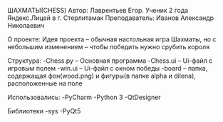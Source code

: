 ШАХМАТЫ(CHESS)
Автор: Лаврентьев Егор. Ученик 2 года Яндекс.Лицей в г. Стерлитамак
Преподаватель: Иванов Александр Николаевич

О проекте:
Идея проекта – обычная настольная игра Шахматы, но с небольшим изменением – чтобы победить нужно срубить короля

Структура:
-Chess.py – Основная программа
-Chess.ui – Ui-файл с игровым полем
-win.ui – Ui-файл с окном победы
-board – папка, содержащая фон(wood.png) и фигуры(в папке alpha и dilena), расположенные на поле

Использовались:
-PyCharm
-Python 3
-QtDesigner

Библиотеки
-sys
-PyQt5
